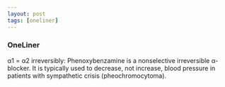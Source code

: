 ```yaml
---
layout: post
tags: [oneliner]
---
```



### OneLiner

α1 = α2 irreversibly: Phenoxybenzamine is a nonselective irreversible α-blocker. It is typically used to decrease, not increase, blood pressure in patients with sympathetic crisis (pheochromocytoma).
